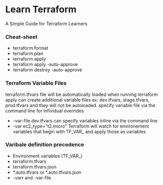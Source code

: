 # Learn Terraform

A Simple Guide for Terraform Learners

### Cheat-sheet

- terraform format
- terraform plan
- terraform apply
- terraform apply -auto-approve
- terraform destroy -auto-approve

### Terraform Variable Files

terraform.tfvars file will be automatically loaded when running terraform apply
can create additional variable files ex: dev.tfvars, stage.tfvars, prod.tfvars and they will not be autoloaded.
specify variable file via the command line for infividual overrides
- -var-file dev.tfvars
can specify variables inline via the command line
- -var ec2_type="t2.micro"
Terraform will watch for environement variables that begin with TF_VAR_ and apply those as variables

### Varibale definition precedence

- Environment variables (TF_VAR_)
- terraform.tfvars
- terraform.tfvars.json
- *.auto.tfvars or *.auto.tfvars.json
- -varr and -var-file
